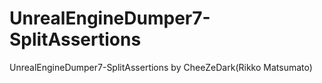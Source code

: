# UnrealEngineDumper7-SplitAssertions
UnrealEngineDumper7-SplitAssertions by CheeZeDark(Rikko Matsumato)
